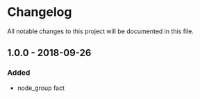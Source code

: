 # Changelog

All notable changes to this project will be documented in this file.

## 1.0.0 - 2018-09-26

### Added

- node_group fact
